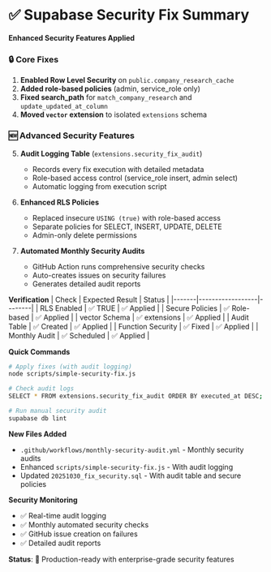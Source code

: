 # ✅ Supabase Security Fix Summary

**Enhanced Security Features Applied**

### 🔒 Core Fixes
1. **Enabled Row Level Security** on `public.company_research_cache`
2. **Added role-based policies** (admin, service_role only)
3. **Fixed search_path** for `match_company_research` and `update_updated_at_column`
4. **Moved `vector` extension** to isolated `extensions` schema

### 🆕 Advanced Security Features
5. **Audit Logging Table** (`extensions.security_fix_audit`)
   - Records every fix execution with detailed metadata
   - Role-based access control (service_role insert, admin select)
   - Automatic logging from execution script

6. **Enhanced RLS Policies**
   - Replaced insecure `USING (true)` with role-based access
   - Separate policies for SELECT, INSERT, UPDATE, DELETE
   - Admin-only delete permissions

7. **Automated Monthly Security Audits**
   - GitHub Action runs comprehensive security checks
   - Auto-creates issues on security failures
   - Generates detailed audit reports

**Verification**
| Check | Expected Result | Status |
|-------|------------------|--------|
| RLS Enabled | ✅ TRUE | ✅ Applied |
| Secure Policies | ✅ Role-based | ✅ Applied |
| vector Schema | ✅ extensions | ✅ Applied |
| Audit Table | ✅ Created | ✅ Applied |
| Function Security | ✅ Fixed | ✅ Applied |
| Monthly Audit | ✅ Scheduled | ✅ Applied |

**Quick Commands**
```bash
# Apply fixes (with audit logging)
node scripts/simple-security-fix.js

# Check audit logs
SELECT * FROM extensions.security_fix_audit ORDER BY executed_at DESC;

# Run manual security audit
supabase db lint
```

**New Files Added**
- `.github/workflows/monthly-security-audit.yml` - Monthly security audits
- Enhanced `scripts/simple-security-fix.js` - With audit logging
- Updated `20251030_fix_security.sql` - With audit table and secure policies

**Security Monitoring**
- ✅ Real-time audit logging
- ✅ Monthly automated security checks
- ✅ GitHub issue creation on failures
- ✅ Detailed audit reports

**Status**: 🚀 Production-ready with enterprise-grade security features